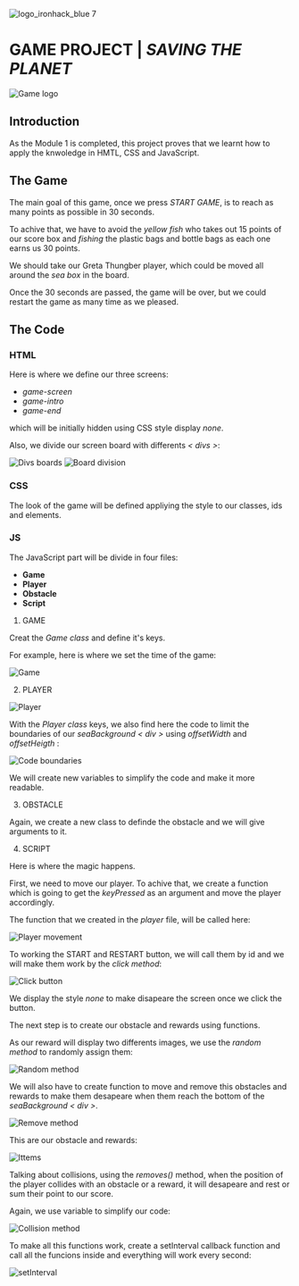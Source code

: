![logo_ironhack_blue 7](https://user-images.githubusercontent.com/23629340/40541063-a07a0a8a-601a-11e8-91b5-2f13e4e6b441.png)

# GAME PROJECT | *SAVING THE PLANET*
![Game logo](images/planet-intro.png)


## Introduction

As the Module 1 is completed, this project proves that we learnt how to apply the knwoledge in HMTL, CSS and JavaScript.




## The Game

The main goal of this game, once we press *START GAME*, is to reach as many points as possible in 30 seconds.

To achive that, we have to avoid the *yellow fish* who takes out 15 points of our score box and *fishing* the plastic bags and bottle bags as each one earns us 30 points. 

We should take our Greta Thungber player, which could be moved all around the *sea box* in the board.

Once the 30 seconds are passed, the game will be over, but we could restart the game as many time as we pleased.


## The Code

### HTML

Here is where we define our three screens: 

- *game-screen* 
- *game-intro* 
- *game-end*

which will be initially hidden using CSS style display *none*.

Also, we divide our screen board with differents *< divs >*:

![Divs boards](images/divs-board.png)
![Board division](images/board-division.PNG)

### CSS

The look of the game will be defined appliying the style to our classes, ids and elements.



### JS

The JavaScript part will be divide in four files:

- **Game**
- **Player**
- **Obstacle**
- **Script**


1. GAME

Creat the *Game class* and define it's keys.

For example, here is where we set the time of the game:

![Game](images/gameclass.PNG)


2. PLAYER

![Player](/images/gretahead.png)

With the *Player class* keys, we also find here the code to limit the boundaries of our *seaBackground* *< div >* using *offsetWidth* and *offsetHeigth* :

![Code boundaries](images/code-boundaries.PNG)

We will create new variables to simplify the code and make it more readable. 


3. OBSTACLE

Again, we create a new class to definde the obstacle and we will give arguments to it.


4. SCRIPT

Here is where the magic happens.

First, we need to move our player. To achive that, we create a function which is going to get the *keyPressed* as an argument and move the player accordingly.

The function that we created in the *player* file, will be called here:

![Player movement](images/player-move.PNG)

To working the START and RESTART button, we will call them by id and we will make them work by the *click method*:

![Click button](images/click-button.PNG)

We display the style *none* to make disapeare the screen once we click the button.

The next step is to create our obstacle and rewards using functions. 

As our reward will display two differents images, we use the *random method* to randomly assign them:

![Random method](images/random-method.PNG)

We will also have to create function to move and remove this obstacles and rewards to make them desapeare when them reach the bottom of the *seaBackground* *< div >*.

![Remove method](images/remove-method.PNG)

This are our obstacle and rewards:

![Ittems](/images/ittems.png)


Talking about collisions, using the *removes()* method, when the position of the player collides with an obstacle or a reward, it will desapeare and rest or sum their point to our score.

Again, we use variable to simplify our code:

![Collision method](images/collision-method.PNG)

To make all this functions work, create a setInterval callback function and call all the funcions inside and everything will work every second:

![setInterval](/images/setinterval.PNG)
















